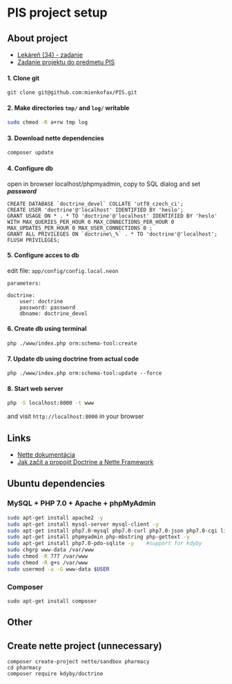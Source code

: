 # PIS project setup

## About project

 * [Lekáreň (34) - zadanie](https://wis.fit.vutbr.cz/FIT/st/cwk.php?title=AIS:Projects-topics&csid=648413&id=11321#L%C3%A9k%C3%A1rna)
 * [Zadanie projektu do predmetu PIS](https://www.fit.vutbr.cz/study/courses/PIS/private/cviceni/projekt.html)

#### 1. Clone git

```
git clone git@github.com:mienkofax/PIS.git
```

#### 2. Make directories `tmp/` and `log/` writable

```bash
sudo chmod -R a+rw tmp log
```

#### 3. Download nette dependencies

```bash
composer update
```

#### 4. Configure db

open in browser localhost/phpmyadmin, copy to SQL dialog and set ***password***

```
CREATE DATABASE `doctrine_devel` COLLATE 'utf8_czech_ci';
CREATE USER 'doctrine'@'localhost' IDENTIFIED BY 'heslo';
GRANT USAGE ON * . * TO 'doctrine'@'localhost' IDENTIFIED BY 'heslo' WITH MAX_QUERIES_PER_HOUR 0 MAX_CONNECTIONS_PER_HOUR 0 MAX_UPDATES_PER_HOUR 0 MAX_USER_CONNECTIONS 0 ;
GRANT ALL PRIVILEGES ON `doctrine\_%` . * TO 'doctrine'@'localhost';
FLUSH PRIVILEGES;
```

#### 5. Configure acces to db

edit file: ```app/config/config.local.neon```

```
parameters:

doctrine:
	user: doctrine
	password: password
	dbname: doctrine_devel
```

#### 6. Create db using terminal

```
php ./www/index.php orm:schema-tool:create
```

#### 7. Update db using doctrine from actual code

```
php ./www/index.php orm:schema-tool:update --force
```

#### 8. Start web server

```bash
php -S localhost:8000 -t www
```
and visit `http://localhost:8000` in your browser

## Links
* [Nette dokumentácia](https://doc.nette.org/cs/2.4/)
* [Jak začít a propojit Doctrine a Nette Framework](http://blog.honzacerny.com/post/3-jak-zacit-a-propojit-doctrine-a-nette-framework)

## Ubuntu dependencies

### MySQL + PHP 7.0 + Apache + phpMyAdmin

```bash
sudo apt-get install apache2 -y
sudo apt-get install mysql-server mysql-client -y
sudo apt-get install php7.0-mysql php7.0-curl php7.0-json php7.0-cgi libapache2-mod-php7.0 php7.0 -y
sudo apt-get install phpmyadmin php-mbstring php-gettext -y
sudo apt-get install php7.0-pdo-sqlite -y    #support for kdyby
sudo chgrp www-data /var/www
sudo chmod -R 777 /var/www
sudo chmod -R g+s /var/www
sudo usermod -a -G www-data $USER
```

### Composer
```
sudo apt-get install composer
```

## Other

## Create nette project (unnecessary)

```
composer create-project nette/sandbox pharmacy
cd pharmacy
composer require kdyby/doctrine
```
